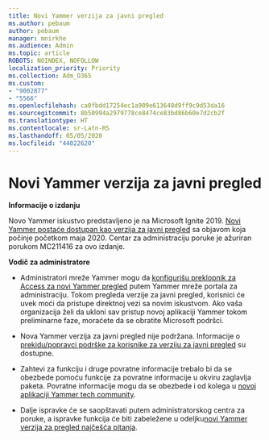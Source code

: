 ```yaml
---
title: Novi Yammer verzija za javni pregled
ms.author: pebaum
author: pebaum
manager: mnirkhe
ms.audience: Admin
ms.topic: article
ROBOTS: NOINDEX, NOFOLLOW
localization_priority: Priority
ms.collection: Adm_O365
ms.custom:
- "9002877"
- "5566"
ms.openlocfilehash: ca0fbdd17254ec1a909e613648d9ff9c9d53da16
ms.sourcegitcommit: 8b50994a2979778ce8474ce83bd86b60e7d2cb2f
ms.translationtype: HT
ms.contentlocale: sr-Latn-RS
ms.lasthandoff: 05/05/2020
ms.locfileid: "44022620"
---
```

# <a name="new-yammer-public-preview"></a>Novi Yammer verzija za javni pregled

**Informacije o izdanju**

Novo Yammer iskustvo predstavljeno je na Microsoft Ignite 2019. [Novi Yammer postaće dostupan kao verzija za javni pregled](https://docs.microsoft.com/yammer/get-started-with-yammer/newyammer-faq) sa objavom koja počinje početkom maja 2020. Centar za administraciju poruke je ažuriran porukom MC211416 za ovo izdanje.

**Vodič za administratore**

- Administratori mreže Yammer mogu da [konfigurišu preklopnik za Access za novi Yammer pregled](https://docs.microsoft.com/yammer/get-started-with-yammer/administrative-settings-opt-in-newyammer) putem Yammer mreže portala za administraciju. Tokom pregleda verzije za javni pregled, korisnici će uvek moći da pristupe direktnoj vezi sa novim iskustvom. Ako vaša organizacija želi da ukloni sav pristup novoj aplikaciji Yammer tokom preliminarne faze, moraćete da se obratite Microsoft podršci.

- Nova Yammer verzija za javni pregled nije podržana. Informacije o [prekidu/popravci podrške za korisnike za verziju za javni pregled](https://docs.microsoft.com/yammer/get-started-with-yammer/newyammer-faq#yammer-preview-customer-support) su dostupne.

- Zahtevi za funkciju i druge povratne informacije trebalo bi da se obezbede pomoću funkcije za povratne informacije u okviru zaglavlja paketa. Povratne informacije mogu da se obezbede i od kolega u [novoj aplikaciji Yammer tech community](https://techcommunity.microsoft.com/t5/new-yammer-preview/bd-p/NewYammerPreview).

- Dalje ispravke će se saopštavati putem administratorskog centra za poruke, a ispravke funkcija će biti zabeležene u odeljku[novi Yammer verzija za pregled najčešća pitanja](https://docs.microsoft.com/yammer/get-started-with-yammer/newyammer-faq).
